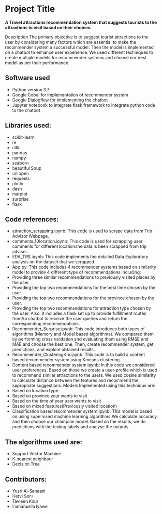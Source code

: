 # Project Title
**A Travel attractions recommendation system that suggests tourists to the attractions to visit based on their choices.**

Description
The primary objective is to suggest tourist attractions to the user by considering many factors which are essential to make the recommender system a successful model. Then the model is implemented on a chatbot to enhance user experience. 
We used different techniques to create multiple models for recommender systems and choose our best model as per their performance.

## Software used
* Python version 3.7
* Google Cobal for implementation of  recommender system
* Google Dialogflow for implementing the chatbot
* Jupyter notebook to integrate flask framework to integrate python code to the chatbot

## Libraries used: 
* scikit-learn
* re
* nltk
* pandas
* numpy
* seaborn
* beautiful Soup
* url open
* requests
* plotly
* dash
* matplot
* surprise
* flask


## Code references:

* attraction_scrapping.ipynb: This code is used to scrape data from Trip Advisor Webpage.
* comments_10location.ipynb: This code is used for scrapping user comments for different location.the data is been scrapped from trip advisor.
* EDA_TRS.ipynb: This code implements the detailed Data Exploratory analysis on the dataset that we scrapped. 
* App.py: This code includes 4 recommender systems based on similarity model to provide 4 different type of recommendations including: 
* Providing three similar recommendations to previously visited places by the user. 
* Providing the top two recommendations for the best time chosen by the user. 
* Providing the top two recommendations for the province chosen by the user. 
* Providing the top two recommendations for attraction type chosen by the user. Also, it includes a flask set up to provide fulfillment routes from/to chatbot to receive the user queries and return the corresponding recommendations. 
* Recommender_Surprise.ipynb: This code introduces both types of algorithms (Memory and Model based algorithms). We compared them by performing cross validation and evaluating them using RMSE and MAE and choose the best one. Then, create recommender system, get predictions, and explore obtained results. 
* Recommender_ClusteringKm.ipynb: This code is to build a content based recommender system using Kmeans clustering. 
* Content based recommender system.ipynb: In this code we considered user preferences. Based on those we create a user-profile which is used to recommend similar attractions to the users. We used cosine similarity to calculate distance between the features and recommend the appropriate suggestions. 
Models Implemented using this technique are:
* Based on location type
* Based on province your wants to visit
* Based on the time of year user wants to visit
* Based on mixed features(Previously visited location)
* Classification based recommender system.ipynb: This model is based on using supervised machine learning algorithms.We calculate accuracy and then choose our champion model. Based on the results, we do predictions with the testing labels and analyse the outputs.

## The algorithms used are:
* Support Vector Machine
* K-nearest neighbour
* Decision Tree

## Contributors:
* Yusri Al-Sanaani​ 
* Hetvi Soni​ 
* Tavleen Kour​ 
* Immanuella Iyawe
